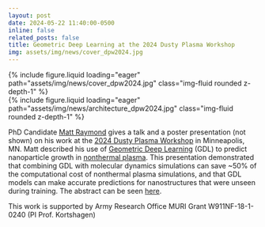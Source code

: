 ```yaml
---
layout: post
date: 2024-05-22 11:40:00-0500
inline: false
related_posts: false
title: Geometric Deep Learning at the 2024 Dusty Plasma Workshop
img: assets/img/news/cover_dpw2024.jpg
---
```


<div class="row mt-4 justify-content-center">
    <div class="col-sm-12 col-md-6">
        {% include figure.liquid loading="eager" path="assets/img/news/cover_dpw2024.jpg" class="img-fluid rounded z-depth-1" %}
    </div>
    <div class="col-sm-12 col-md-6">
        {% include figure.liquid loading="eager" path="assets/img/news/architecture_dpw2024.jpg" class="img-fluid rounded z-depth-1" %}
    </div>
</div>

PhD Candidate [Matt Raymond](/people/mattrmd) gives a talk and a poster presentation (not shown) on his work at the [2024 Dusty Plasma Workshop](https://dpw2024.umn.edu) in Minneapolis, MN.
Matt described his use of [Geometric Deep Learning](http://geometricdeeplearning.com) (GDL) to predict nanoparticle growth in [nonthermal plasma](https://en.wikipedia.org/wiki/Nonthermal_plasma).
This presentation demonstrated that combining GDL with molecular dynamics simulations can save ~50% of the computational cost of nonthermal plasma simulations, and that GDL models can make accurate predictions for nanostructures that were unseen during training.
The abstract can be seen [here](https://dpw2024.umn.edu/sites/dpw2024.umn.edu/files/2024-03/angela_violi_machine_learning_models_for_nanoparticle_growth_in_nonthermal_plasma.pdf).

This work is supported by Army Research Office MURI Grant W911NF-18-1-0240 (PI Prof. Kortshagen)